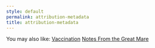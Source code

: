 ```yaml
---
style: default
permalink: attribution-metadata
title: attribution-metadata
---
```

You may also like:
[Vaccination](http://scp-wiki.net/vaccination)
[Notes From the Great Mare](http://scp-wiki.net/classicalinterlude2)